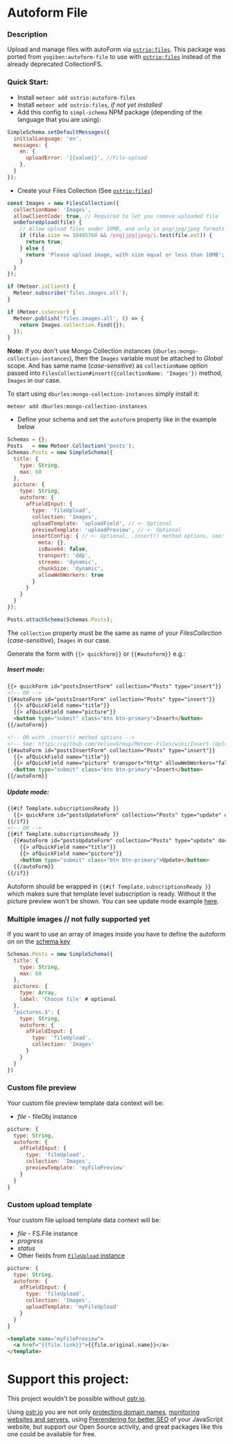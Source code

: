 Autoform File
=============

### Description
Upload and manage files with autoForm via [`ostrio:files`](https://github.com/VeliovGroup/Meteor-Files). This package was ported from `yogiben:autoform-file` to use with [`ostrio:files`](https://github.com/VeliovGroup/Meteor-Files) instead of the already deprecated CollectionFS.

### Quick Start:

 - Install `meteor add ostrio:autoform-files`
 - Install `meteor add ostrio:files`, *if not yet installed*
 - Add this config to `simpl-schema` NPM package (depending of the language that you are using):
```javascript
SimpleSchema.setDefaultMessages({
  initialLanguage: 'en',
  messages: {
    en: {
      uploadError: '{{value}}', //File-upload
    },
  }
});
```
 - Create your Files Collection (See [`ostrio:files`](https://github.com/VeliovGroup/Meteor-Files))
```javascript
const Images = new FilesCollection({
  collectionName: 'Images',
  allowClientCode: true, // Required to let you remove uploaded file
  onBeforeUpload(file) {
    // Allow upload files under 10MB, and only in png/jpg/jpeg formats
    if (file.size <= 10485760 && /png|jpg|jpeg/i.test(file.ext)) {
      return true;
    } else {
      return 'Please upload image, with size equal or less than 10MB';
    }
  }
});

if (Meteor.isClient) {
  Meteor.subscribe('files.images.all');
}

if (Meteor.isServer) {
  Meteor.publish('files.images.all', () => {
    return Images.collection.find({});
  });
}
```
__Note:__ If you don't use Mongo Collection instances (`dburles:mongo-collection-instances`), then the `Images` variable must be attached to *Global* scope. And has same name (*case-sensitive*) as `collectionName` option passed into `FilesCollection#insert({collectionName: 'Images'})` method, `Images` in our case.

To start using `dburles:mongo-collection-instances` simply install it:
```shell
meteor add dburles:mongo-collection-instances
```


 - Define your schema and set the `autoform` property like in the example below
```javascript
Schemas = {};
Posts   = new Meteor.Collection('posts');
Schemas.Posts = new SimpleSchema({
  title: {
    type: String,
    max: 60
  },
  picture: {
    type: String,
    autoform: {
      afFieldInput: {
        type: 'fileUpload',
        collection: 'Images',
        uploadTemplate: 'uploadField', // <- Optional
        previewTemplate: 'uploadPreview', // <- Optional
        insertConfig: { // <- Optional, .insert() method options, see: https://github.com/VeliovGroup/Meteor-Files/wiki/Insert-(Upload)
          meta: {},
          isBase64: false,
          transport: 'ddp',
          streams: 'dynamic',
          chunkSize: 'dynamic',
          allowWebWorkers: true
        }
      }
    }
  }
});

Posts.attachSchema(Schemas.Posts);
```

The `collection` property must be the same as name of your *FilesCollection* (*case-sensitive*), `Images` in our case.

Generate the form with `{{> quickform}}` or `{{#autoform}}` e.g.:

##### Insert mode:

```html
{{> quickForm id="postsInsertForm" collection="Posts" type="insert"}}
<!-- OR -->
{{#autoForm id="postsInsertForm" collection="Posts" type="insert"}}
  {{> afQuickField name="title"}}
  {{> afQuickField name="picture"}}
  <button type="submit" class="btn btn-primary">Insert</button>
{{/autoForm}}

<!-- OR with .insert() method options -->
<!-- See: https://github.com/VeliovGroup/Meteor-Files/wiki/Insert-(Upload) -->
{{#autoForm id="postsInsertForm" collection="Posts" type="insert"}}
  {{> afQuickField name="title"}}
  {{> afQuickField name="picture" transport="http" allowWebWorkers="false"}}
  <button type="submit" class="btn btn-primary">Insert</button>
{{/autoForm}}
```

##### Update mode:

```html
{{#if Template.subscriptionsReady }}
  {{> quickForm id="postsUpdateForm" collection="Posts" type="update" doc=getPost}}
{{/if}}
<!-- OR -->
{{#if Template.subscriptionsReady }}
  {{#autoForm id="postsUpdateForm" collection="Posts" type="update" doc=getPost}}
    {{> afQuickField name="title"}}
    {{> afQuickField name="picture"}}
    <button type="submit" class="btn btn-primary">Update</button>
  {{/autoForm}}
{{/if}}
```

Autoform should be wrapped in `{{#if Template.subscriptionsReady }}` which makes sure that template level subscription is ready. Without it the picture preview won't be shown. You can see update mode example [here](https://github.com/VeliovGroup/meteor-autoform-file/issues/9).

### Multiple images // not fully supported yet
If you want to use an array of images inside you have to define the autoform on on the [schema key](https://github.com/aldeed/meteor-simple-schema#schema-keys)

```javascript
Schemas.Posts = new SimpleSchema({
  title: {
    type: String,
    max: 60
  },
  pictures: {
    type: Array,
    label: 'Choose file' # optional
  },
  "pictures.$": {
    type: String,
    autoform: {
      afFieldInput: {
        type: 'fileUpload',
        collection: 'Images'
      }
    }
  }
})
```

### Custom file preview

Your custom file preview template data context will be:

- *file* - fileObj instance

```javascript
picture: {
  type: String,
  autoform: {
    afFieldInput: {
      type: 'fileUpload',
      collection: 'Images',
      previewTemplate: 'myFilePreview'
    }
  }
}
```

### Custom upload template

Your custom file upload template data context will be:

- *file* - FS.File instance
- *progress*
- *status*
- Other fields from [`FileUpload` instance](https://github.com/VeliovGroup/Meteor-Files/wiki/Insert-(Upload)#fileupload-methods-and-properties)

```javascript
picture: {
  type: String,
  autoform: {
    afFieldInput: {
      type: 'fileUpload',
      collection: 'Images',
      uploadTemplate: 'myFileUpload'
    }
  }
}
```

```html
<template name="myFilePreview">
  <a href="{{file.link}}">{{file.original.name}}</a>
</template>
```

Support this project:
======
This project wouldn't be possible without [ostr.io](https://ostr.io).

Using [ostr.io](https://ostr.io) you are not only [protecting domain names](https://ostr.io/info/domain-names-protection), [monitoring websites and servers](https://ostr.io/info/monitoring), using [Prerendering for better SEO](https://ostr.io/info/prerendering) of your JavaScript website, but support our Open Source activity, and great packages like this one could be available for free.
